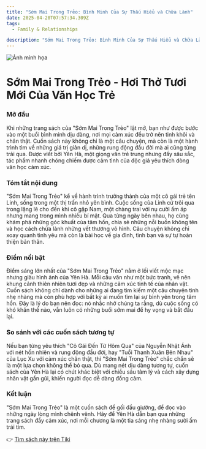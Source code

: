 ```yaml
---
title: "Sớm Mai Trong Trẻo: Bình Minh Của Sự Thấu Hiểu và Chữa Lành"
date: 2025-04-20T07:57:34.309Z
tags:
  - Family & Relationships

description: "Sớm Mai Trong Trẻo: Bình Minh Của Sự Thấu Hiểu và Chữa Lành"
---
```


![Ảnh minh họa](https://images.unsplash.com/photo-1676944690835-31b1a4423d52?crop=entropy&cs=tinysrgb&fit=max&fm=jpg&ixid=M3w3MzA0NDl8MHwxfHNlYXJjaHwxfHxTJUUxJUJCJTlCbSUyMG1haSUyMHRyb25nJTIwdHIlRTElQkElQkJvfGVufDB8fHx8MTc0NTEzNTg1NHww&ixlib=rb-4.0.3&q=80&w=400) 

 # Sớm Mai Trong Trẻo - Hơi Thở Tươi Mới Của Văn Học Trẻ

<h3>Mở đầu</h3>
Khi những trang sách của "Sớm Mai Trong Trẻo" lật mở, bạn như được bước vào một buổi bình minh dịu dàng, nơi mọi cảm xúc đều trở nên tinh khôi và chân thật. Cuốn sách này không chỉ là một câu chuyện, mà còn là một hành trình tìm về những giá trị giản dị, những rung động đầu đời mà ai cũng từng trải qua. Được viết bởi Yên Hà, một giọng văn trẻ trung nhưng đầy sâu sắc, tác phẩm nhanh chóng chiếm được cảm tình của độc giả yêu thích dòng văn học cảm xúc.

<h3>Tóm tắt nội dung</h3>
"Sớm Mai Trong Trẻo" kể về hành trình trưởng thành của một cô gái trẻ tên Linh, sống trong một thị trấn nhỏ yên bình. Cuộc sống của Linh cứ trôi qua trong lặng lẽ cho đến khi cô gặp Nam, một chàng trai với nụ cười ấm áp nhưng mang trong mình nhiều bí mật. Qua từng ngày bên nhau, họ cùng khám phá những góc khuất của tâm hồn, chia sẻ những nỗi buồn không tên và học cách chữa lành những vết thương vô hình. Câu chuyện không chỉ xoay quanh tình yêu mà còn là bài học về gia đình, tình bạn và sự tự hoàn thiện bản thân.

<h3>Điểm nổi bật</h3>
Điểm sáng lớn nhất của "Sớm Mai Trong Trẻo" nằm ở lối viết mộc mạc nhưng giàu hình ảnh của Yên Hà. Mỗi câu văn như một bức tranh, vẽ nên khung cảnh thiên nhiên tươi đẹp và những cảm xúc tinh tế của nhân vật. Cuốn sách không chỉ dành cho những ai đang tìm kiếm một câu chuyện tình nhẹ nhàng mà còn phù hợp với bất kỳ ai muốn tìm lại sự bình yên trong tâm hồn. Đây là lý do bạn nên đọc: nó nhắc nhở chúng ta rằng, dù cuộc sống có khó khăn thế nào, vẫn luôn có những buổi sớm mai để hy vọng và bắt đầu lại.

<h3>So sánh với các cuốn sách tương tự</h3>
Nếu bạn từng yêu thích "Cô Gái Đến Từ Hôm Qua" của Nguyễn Nhật Ánh với nét hồn nhiên và rung động đầu đời, hay "Tuổi Thanh Xuân Bên Nhau" của Lục Xu với cảm xúc chân thật, thì "Sớm Mai Trong Trẻo" chắc chắn sẽ là một lựa chọn không thể bỏ qua. Dù mang nét dịu dàng tương tự, cuốn sách của Yên Hà lại có chút khác biệt với chiều sâu tâm lý và cách xây dựng nhân vật gần gũi, khiến người đọc dễ dàng đồng cảm.

<h3>Kết luận</h3>
"Sớm Mai Trong Trẻo" là một cuốn sách để gối đầu giường, để đọc vào những ngày lòng mình chênh vênh. Hãy để Yên Hà dẫn bạn qua những trang sách đầy cảm xúc, nơi mỗi chương là một tia sáng nhẹ nhàng sưởi ấm trái tim.

👉 [Tìm sách này trên Tiki](https://tiki.vn/search?q=S%E1%BB%9Bm%20mai%20trong%20tr%E1%BA%BBo)